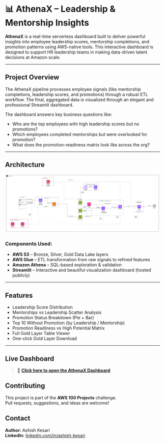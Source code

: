 # 📊 AthenaX – Leadership & Mentorship Insights

**AthenaX** is a real-time serverless dashboard built to deliver powerful insights into employee leadership scores, mentorship completions, and promotion patterns using AWS-native tools. This interactive dashboard is designed to support HR leadership teams in making data-driven talent decisions at Amazon scale.

---

## Project Overview

The AthenaX pipeline processes employee signals (like mentorship completions, leadership scores, and promotions) through a robust ETL workflow. The final, aggregated data is visualized through an elegant and professional Streamlit dashboard.

The dashboard answers key business questions like:
- Who are the top employees with high leadership scores but no promotions?
- Which employees completed mentorships but were overlooked for promotion?
- What does the promotion-readiness matrix look like across the org?

---

## Architecture

![AthenaX Architecture](architecture.png)

### Components Used:
- **AWS S3** – Bronze, Silver, Gold Data Lake layers
- **AWS Glue** – ETL transformation from raw signals to refined features
- **Amazon Athena** – SQL-based exploration & validation
- **Streamlit** – Interactive and beautiful visualization dashboard (hosted publicly)

---

## Features

- Leadership Score Distribution
- Mentorships vs Leadership Scatter Analysis
- Promotion Status Breakdown (Pie + Bar)
- Top 10 Without Promotion (by Leadership / Mentorship)
- Promotion Readiness vs High Potential Matrix
- Full Gold Layer Table Viewer
- One-click Gold Layer Download

---

## Live Dashboard

> 🔗 **[Click here to open the AthenaX Dashboard](https://your-streamlit-link.streamlit.app)**  

## Contributing

This project is part of the **AWS 100 Projects** challenge.  
Pull requests, suggestions, and ideas are welcome!

## Contact

**Author:** Ashish Kesari  
**LinkedIn:** [linkedin.com/in/ashish-kesari](https://www.linkedin.com/in/ashishk18/)  
